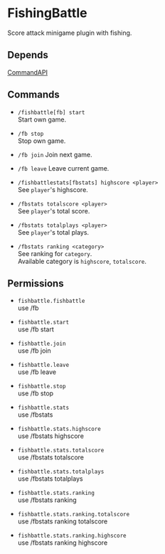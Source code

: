 # FishingBattle
Score attack minigame plugin with fishing.

## Depends
[CommandAPI](https://www.spigotmc.org/resources/api-commandapi-1-13-1-19-2.62353/)

## Commands

* `/fishbattle[fb] start`  
Start own game.

* `/fb stop`  
Stop own game.

* `/fb join`
Join next game.

* `/fb leave`
Leave current game.

* `/fishbattlestats[fbstats] highscore <player>`  
See `player`'s highscore.

* `/fbstats totalscore <player>`  
See `player`'s total score.

* `/fbstats totalplays <player>`  
See `player`'s total plays.

* `/fbstats ranking <category>`  
See ranking for `category`.  
Available category is `highscore`, `totalscore`.

## Permissions

* `fishbattle.fishbattle`  
use /fb

* `fishbattle.start`  
use /fb start

* `fishbattle.join`  
use /fb join

* `fishbattle.leave`  
use /fb leave

* `fishbattle.stop`  
use /fb stop

* `fishbattle.stats`  
use /fbstats

* `fishbattle.stats.highscore`  
use /fbstats highscore

* `fishbattle.stats.totalscore`  
use /fbstats totalscore

* `fishbattle.stats.totalplays`  
use /fbstats totalplays

* `fishbattle.stats.ranking`  
use /fbstats ranking

* `fishbattle.stats.ranking.totalscore`  
use /fbstats ranking totalscore

* `fishbattle.stats.ranking.highscore`  
use /fbstats ranking highscore
